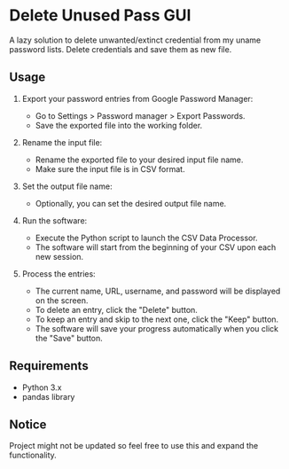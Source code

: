 # Delete Unused Pass GUI
A lazy solution to delete unwanted/extinct credential from my uname password lists. Delete credentials and save them as new file. 

## Usage

1. Export your password entries from Google Password Manager:
   - Go to Settings > Password manager > Export Passwords.
   - Save the exported file into the working folder.

2. Rename the input file:
   - Rename the exported file to your desired input file name.
   - Make sure the input file is in CSV format.

3. Set the output file name:
   - Optionally, you can set the desired output file name.

4. Run the software:
   - Execute the Python script to launch the CSV Data Processor.
   - The software will start from the beginning of your CSV upon each new session.

5. Process the entries:
   - The current name, URL, username, and password will be displayed on the screen.
   - To delete an entry, click the "Delete" button.
   - To keep an entry and skip to the next one, click the "Keep" button.
   - The software will save your progress automatically when you click the "Save" button.

## Requirements

- Python 3.x
- pandas library

## Notice

Project might not be updated so feel free to use this and expand the functionality. 

